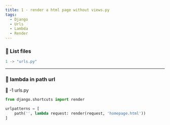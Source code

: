 ```yaml
---
title: 1 - render a html page without views.py
tags:
  - Django
  - Urls
  - Lambda
  - Render
---
```


### 📜 List files
```python
1 -> "urls.py"
```
---

### 💬 lambda in path url
 📁 -1 urls.py

```python
from django.shortcuts import render

urlpatterns = [
    path('', lambda request: render(request, 'homepage.html'))
]   
```
